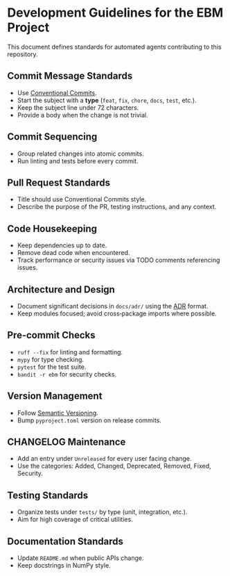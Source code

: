 # Development Guidelines for the EBM Project

This document defines standards for automated agents contributing to this
repository.

## Commit Message Standards
- Use [Conventional Commits](https://www.conventionalcommits.org/en/v1.0.0/).
- Start the subject with a **type** (`feat`, `fix`, `chore`, `docs`, `test`, etc.).
- Keep the subject line under 72 characters.
- Provide a body when the change is not trivial.

## Commit Sequencing
- Group related changes into atomic commits.
- Run linting and tests before every commit.

## Pull Request Standards
- Title should use Conventional Commits style.
- Describe the purpose of the PR, testing instructions, and any context.

## Code Housekeeping
- Keep dependencies up to date.
- Remove dead code when encountered.
- Track performance or security issues via TODO comments referencing issues.

## Architecture and Design
- Document significant decisions in `docs/adr/` using the
  [ADR](https://adr.github.io/) format.
- Keep modules focused; avoid cross‑package imports where possible.

## Pre-commit Checks
- `ruff --fix` for linting and formatting.
- `mypy` for type checking.
- `pytest` for the test suite.
- `bandit -r ebm` for security checks.

## Version Management
- Follow [Semantic Versioning](https://semver.org/).
- Bump `pyproject.toml` version on release commits.

## CHANGELOG Maintenance
- Add an entry under `Unreleased` for every user facing change.
- Use the categories: Added, Changed, Deprecated, Removed, Fixed, Security.

## Testing Standards
- Organize tests under `tests/` by type (unit, integration, etc.).
- Aim for high coverage of critical utilities.

## Documentation Standards
- Update `README.md` when public APIs change.
- Keep docstrings in NumPy style.


